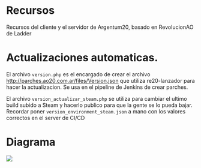 # Recursos
Recursos del cliente y el servidor de Argentum20, basado en RevolucionAO de Ladder


# Actualizaciones automaticas.

El archivo `version.php` es el encargado de crear el archivo http://parches.ao20.com.ar/files/Version.json que utiliza re20-lanzador para hacer la actualizacion. Se usa en el pipeline de Jenkins de crear parches.


El archivo `version_actualizar_steam.php` se utiliza para cambiar el ultimo build subido a Steam y hacerlo publico para que la gente se lo pueda bajar. Recordar poner `version_environment_steam.json` a mano con los valores correctos en el server de CI/CD


# Diagrama

<img src="https://i.ibb.co/vhXsMFx/AO20-drawio-2.png"/>

